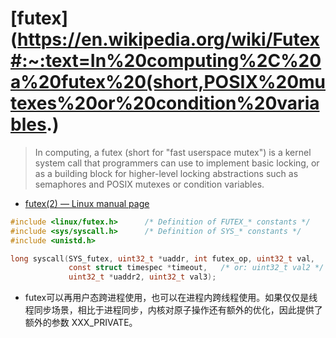 # [futex](https://en.wikipedia.org/wiki/Futex#:~:text=In%20computing%2C%20a%20futex%20(short,POSIX%20mutexes%20or%20condition%20variables.)

> In computing, a futex (short for "fast userspace mutex") is a kernel system call that programmers can use to implement basic locking, or as a building block for higher-level locking abstractions such as semaphores and POSIX mutexes or condition variables.

- [futex(2) — Linux manual page](https://man7.org/linux/man-pages/man2/futex.2.html)

```c
#include <linux/futex.h>      /* Definition of FUTEX_* constants */
#include <sys/syscall.h>      /* Definition of SYS_* constants */
#include <unistd.h>

long syscall(SYS_futex, uint32_t *uaddr, int futex_op, uint32_t val,
             const struct timespec *timeout,   /* or: uint32_t val2 */
             uint32_t *uaddr2, uint32_t val3);
```

- futex可以再用户态跨进程使用，也可以在进程内跨线程使用。如果仅仅是线程同步场景，相比于进程同步，内核对原子操作还有额外的优化，因此提供了额外的参数 XXX_PRIVATE。
